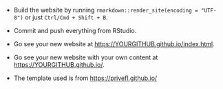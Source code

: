 
- Build the website by running `rmarkdown::render_site(encoding = "UTF-8")` or just `Ctrl/Cmd + Shift + B`.

- Commit and push everything from RStudio.

- Go see your new website at https://YOURGITHUB.github.io/index.html.

- Go see your new website with your own content at https://YOURGITHUB.github.io/.

- The template used is from https://privefl.github.io/
